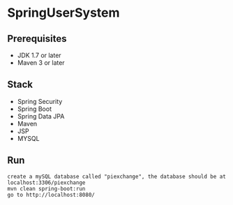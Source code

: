 # SpringUserSystem

## Prerequisites
- JDK 1.7 or later
- Maven 3 or later

## Stack
- Spring Security
- Spring Boot
- Spring Data JPA
- Maven
- JSP
- MYSQL

## Run
```create a mySQL database called "piexchange", the database should be at localhost:3306/piexchange```  
```mvn clean spring-boot:run```  
```go to http://localhost:8080/```  